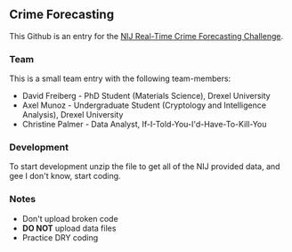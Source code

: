 Crime Forecasting
-



This Github is an entry for the [NIJ Real-Time Crime Forecasting Challenge](http://www.nij.gov/funding/Pages/fy16-crime-forecasting-challenge.aspx). 

### Team

This is a small team entry with the following team-members:
* David Freiberg - PhD Student (Materials Science), Drexel University
* Axel Munoz - Undergraduate Student (Cryptology and Intelligence Analysis), Drexel University
* Christine Palmer - Data Analyst, If-I-Told-You-I'd-Have-To-Kill-You


### Development

To start development unzip the file to get all of the NIJ provided data, and gee I don't know, start coding.


### Notes

* Don't upload broken code
* **DO NOT** upload data files
* Practice DRY coding
